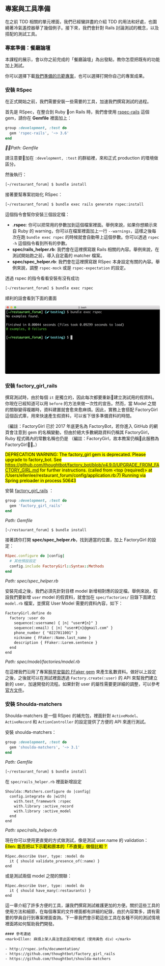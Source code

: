 ## 專案與工具準備

在之前 TDD 相關的單元裡面，我們已經蠻詳盡的介紹 TDD 的用法和好處，也圍繞著冷氣遙控器舉了幾個例子。接下來，我們會針對 Rails 討論測試的概念，以及搭配的測試工具。

### 專案準備：餐廳論壇

本課程的展示，會以你之前完成的「餐廳論壇」為出發點，教你怎麼把既有的功能加上測試。

你可以選擇下載[我們準備的示範專案](https://github.com/ALPHACamp/restaurant-forum-testing)，也可以選擇打開你自己的專案成果。

### 安裝 RSpec

在正式開始之前，我們需要安裝一些需要的工具，加速我們撰寫測試的過程。

首先是 RSpec，在整合到 Ruby on Rails 時，我們會使用 [rspec-rails](https://github.com/rspec/rspec-rails) 這個 gem，請你在 **Gemfile** 裡面加上：

```ruby
group :development, :test do
  gem 'rspec-rails', '~> 3.6'
end
```
*Path: Gemfile*

請注意要加在 `:development, :test` 的群組裡，來和正式 production 的環境做區分。

然後執行：
```bash
[~/restaurant_forum] $ bundle install
```

接著要幫專案初始化 RSpec：

```bash
[~/restaurant_forum] $ bundle exec rails generate rspec:install
```

這個指令會幫你安裝三個設定檔：

- **.rspec**: 你可以把常用的參數加到這個檔案裡面。舉例來說，如果你想顯示來自 Ruby 的 warning，你可以在檔案裡面加上一行 `--warnings`，這樣之後每次在跑 `bundle exec rspec` 的時候就會自動帶上這個參數。你可以透過 `rspec -h` 這個指令看到所有的參數。
- **spec/rails_helper.rb**: 我們會在這裡撰寫跟 Rails 相關的內容。舉例來說，在測試開始跑之前，導入自定義的 matcher 檔案。
- **spec/spec_helper.rb**: 我們會在這裡撰寫跟 RSpec 本身設定有關的內容。舉例來說，調整 `rspec-mock` 或是 `rspec-expectation` 的設定。

透過 rspec 的指令看看安裝有沒有成功

```bash
[~/restaurant_forum] $ bundle exec rspec
```

順利的話會看到下面的畫面

![image](images/01-install-check.png)

### 安裝 factory_girl_rails

撰寫測試時，由於每個 `it` 是獨立的，因此每次都要重新建立測試用的假資料。你現在已經知道可以用 `before` 的方法來做一次性的宣告。然而，當 Model 之間的關聯變得複雜時，資料建置就會愈來愈麻煩。因此，實務上會搭配 FactoryGirl 這個函式庫，用來快速產生假資料，可以省下很多準備資料的時間。

（編註：FactoryGirl 已於 2017 年底更名為 FactoryBot，若你進入 GitHub 的網頁會注意到 gem 的名稱變動，但由於絕大多數網路資料仍稱其 FactoryGirl，Ruby 程式碼內的常數名稱也仍是 （編註：FactoryGirl，故本教案仍稱此服務為 FactoryGirl。）

<mark>DEPRECATION WARNING: The factory_girl gem is deprecated. Please upgrade to factory_bot. See https://github.com/thoughtbot/factory_bot/blob/v4.9.0/UPGRADE_FROM_FACTORY_GIRL.md for further instructions. (called from <top (required)> at /Users/ellenlee/restaurant_forum/config/application.rb:7)
Running via Spring preloader in process 50643</mark>

安裝 [factory_girl_rails](https://github.com/thoughtbot/factory_girl_rails) ：

```ruby
group :development, :test do
  gem 'factory_girl_rails'
end
```
*Path: Gemfile*

```bash
[~/restaurant_forum] $ bundle install
```

接著請你打開 **spec/spec_helper.rb**，找到適當的位置，加上 FactoryGirl 的設定：

```ruby
RSpec.configure do |config|
  # 其他預設設定
  config.include FactoryGirl::Syntax::Methods
end
```
*Path: spec/spec_helper.rb*


安裝完成之後，我們必須先針對目標 model 新增相對應的設定檔。舉例來說，假設我們要新增 `user` model 的假資料，就會加在 `spec/factories/` 目錄下面建立 `model.rb` 檔案，並撰寫 User Model 需要的資料內容，如下：

```
FactoryGirl.define do
  factory :user do
    sequence(:username) { |n| "user#{n}" }
    sequence(:email) { |n| "user#{n}@gmail.com" }
    phone_number { "0227011001" }
    nickname { FFaker::Name.last_name }
    description { FFaker::Lorem.sentence }
  end
end
```
*Path: spec/model/factories/model.rb*

在這裡我們沿用了專案[稍早安裝的 FFaker gem](https://lighthouse.alphacamp.co/units/426) 來產生亂數資料。做好以上設定之後，之後就可以在測試裡面透過 `Factory.create(:user)` 的 API 來幫我們建立新的 user，加速開發的流程。如果針對 user 的屬性需要更詳細的調整，可以參考[官方文件](https://github.com/thoughtbot/factory_girl/blob/master/GETTING_STARTED.md#configure-your-test-suite)。


### 安裝 Shoulda-matchers

Shoulda-matchers 是一個 RSpec 的補充包，裡面針對 `ActiveModel`、`ActiveRecord` 和 `ActionController` 的設定提供了方便的 API 來進行測試。

安裝 shoulda-matchers：

```ruby
group :development, :test do
  gem 'shoulda-matchers', '~> 3.1'
end
```
*Path: Gemfile*


```bash
[~/restaurant_forum] $ bundle install
```

在 `spec/rails_helper.rb` 裡面新增設定

```
Shoulda::Matchers.configure do |config|
  config.integrate do |with|
    with.test_framework :rspec
    with.library :active_record
    with.library :active_model
  end
end
```
*Path: spec/rails_helper.rb*


現在你可以使用更直覺的方式做測試，像是測試 user.name 的 validation：
<mark>Ellen: 能否把以下示範和原本的「不直覺」做個比較？</mark>

```
RSpec.describe User, type: :model do
  it { should validate_presence_of(:name) }
end
```

或是測試兩個 model 之間的關聯：

```
RSpec.describe User, type: :model do
  it { should have_many(:restaurants) }
end
```
這一章介紹了許多方便的工具，讓我們撰寫測試維護更加的方便。關於這些工具的使用方法和細節，在每個專案的文件裡面都有詳細的紀錄，由於內容繁多，請有需要的學員自行到專案裡面查詢。下一章我們會示範這些工具在各種不同的測試情境裡面將如何幫助我們開發。

```
#### 參考連結
<mark>Ellen: 麻煩上架人員注意此區域的格式（使用黃色 div）</mark>

- http://rspec.info/documentation/
- https://github.com/thoughtbot/factory_girl_rails
- https://github.com/thoughtbot/shoulda-matchers
```
